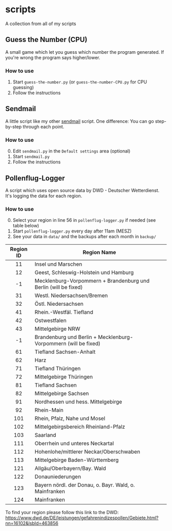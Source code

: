 # scripts
A collection from all of my scripts

## Guess the Number (CPU)
A small game which let you guess which number the program generated. If you're wrong the program says higher/lower.
### How to use
1. Start `guess-the-number.py` (or `guess-the-number-CPU.py` for CPU guessing)
2. Follow the instructions

## Sendmail
A little script like my other [sendmail](https://github.com/MelanX/sendmail/) script. One difference: You can go step-by-step through each point.
### How to use
0. Edit `sendmail.py` in the `Default settings` area (optional)
1. Start `sendmail.py`
2. Follow the instructions

## Pollenflug-Logger
A script which uses open source data by DWD - Deutscher Wetterdienst. It's logging the data for each region.
### How to use
0. Select your region in line 56 in `pollenflug-logger.py` if needed (see table below)
1. Start `pollenflug-logger.py` every day after 11am (MESZ)
2. See your data in `data/` and the backups after each month in `backup/`

| Region ID | Region Name                                                      |
|:---------:|------------------------------------------------------------------|
|     11    | Insel und Marschen                                               |
|     12    | Geest, Schleswig-Holstein und Hamburg                            |
|     -1    | Mecklenburg-Vorpommern +  Brandenburg und Berlin (will be fixed) |
|     31    | Westl. Niedersachsen/Bremen                                      |
|     32    | Östl. Niedersachsen                                              |
|     41    | Rhein.-Westfäl. Tiefland                                         |
|     42    | Ostwestfalen                                                     |
|     43    | Mittelgebirge NRW                                                |
|     -1    | Brandenburg und Berlin + Mecklenburg-Vorpommern (will be fixed)  |
|     61    | Tiefland Sachsen-Anhalt                                          |
|     62    | Harz                                                             |
|     71    | Tiefland Thüringen                                               |
|     72    | Mittelgebirge Thüringen                                          |
|     81    | Tiefland Sachsen                                                 |
|     82    | Mittelgebirge Sachsen                                            |
|     91    | Nordhessen und hess. Mittelgebirge                               |
|     92    | Rhein-Main                                                       |
|    101    | Rhein, Pfalz, Nahe und Mosel                                     |
|    102    | Mittelgebirgsbereich Rheinland-Pfalz                             |
|    103    | Saarland                                                         |
|    111    | Oberrhein und unteres Neckartal                                  |
|    112    | Hohenlohe/mittlerer Neckar/Oberschwaben                          |
|    113    | Mittelgebirge Baden-Württemberg                                  |
|    121    | Allgäu/Oberbayern/Bay. Wald                                      |
|    122    | Donauniederungen                                                 |
|    123    | Bayern nördl. der Donau, o. Bayr. Wald, o. Mainfranken           |
|    124    | Mainfranken                                                      |

To find your region please follow this link to the DWD:
https://www.dwd.de/DE/leistungen/gefahrenindizespollen/Gebiete.html?nn=16102&lsbId=463856